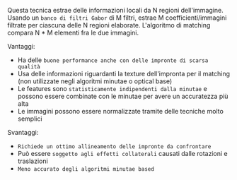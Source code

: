 Questa tecnica estrae delle informazioni locali da N regioni dell'immagine. 
Usando un `banco di filtri Gabor` di M filtri, estrae M coefficienti/immagini filtrate per ciascuna delle N regioni elaborate. L'algoritmo di matching compara N * M elementi fra le due immagini.

Vantaggi:
- Ha delle `buone performance anche con delle impronte di scarsa qualità`
- Usa delle informazioni riguardanti la texture dell'impronta per il matching (non utilizzate negli algoritmi minutae o optical base)
- Le features sono `statisticamente indipendenti dalla minutae` e possono essere combinate con le minutae per avere un accuratezza più alta
- Le immagini possono essere normalizzate tramite delle tecniche molto semplici

Svantaggi:
- `Richiede un ottimo allineamento delle impronte da confrontare`
- Può essere `soggetto agli effetti collaterali` causati dalle rotazioni e traslazioni
- `Meno accurato degli algoritmi minutae based`